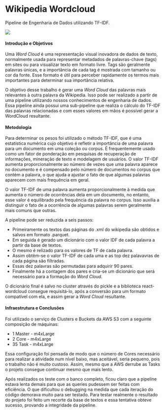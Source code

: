 # **Wikipedia Wordcloud**

Pipeline de Engenharia de Dados utilizando TF-IDF.

![](https://upload.wikimedia.org/wikipedia/commons/8/8a/V_wordcloud_skill.png)

#### Introdução e Objetivos

Uma _Word Cloud_ é uma representação visual inovadora de dados de texto, normalmente usada para representar metadados de palavras-chave (tags) em sites ou para visualizar texto em formato livre. Tags são geralmente palavras únicas, e a importância de cada tag é mostrada com tamanho ou cor da fonte. Esse formato é útil para perceber rapidamente os termos mais importantes para determinar sua importância relativa. 

O objetivo desse trabalho é gerar uma _Word Cloud_ das palavras mais relevantes à outra palavra da Wikipedia. Isso pode ser realizado a partir de uma pipeline utilizando nossos conhecimentos de engenharia de dados. Essa pipeline ainda possui uma sub-pipeline que realiza o cálculo do TF-IDF das palavras relacionadas e com esses valores em mãos é possível gerar a WordCloud resultante.

#### Metodologia

Para determinar os pesos foi utilizado o método TF-IDF, que é uma estatística numérica cujo objetivo é refletir a importância de uma palavra para um documento em uma coleção ou corpus. É frequentemente usado como um fator de ponderação em pesquisas de recuperação de informações, mineração de texto e modelagem de usuários. O valor TF-IDF aumenta proporcionalmente ao número de vezes que uma palavra aparece no documento e é compensado pelo número de documentos no corpus que contém a palavra, o que ajuda a ajustar o fato de que algumas palavras aparecem com mais frequência em geral.

O valor TF-IDF de uma palavra aumenta proporcionalmente à medida que aumenta o número de ocorrências dela em um documento, no entanto, esse valor é equilibrado pela frequência da palavra no corpus. Isso auxilia a distinguir o fato de a ocorrência de algumas palavras serem geralmente mais comuns que outras.

A pipeline pode ser reduzida a seis passos:

* Primeiramente os textos das páginas do .xml do wikipedia são obtidos e salvos em formato .parquet.
* Em seguida é gerado um dicionário com o valor IDF de cada palavra a partir da base de textos.
* O mesmo é relizado para os valores de TF de cada palavra.
* Assim obtêm-se o valor TF-IDF de cada uma e as top dez palavavras de cada página são filtradas.
* Essas dez palavras são permutadas para adquirir 90 pares.
* Finalmente há a contagem dos pares e cria-se um dicionário que será necessário para a formação do _Word Cloud_.

O dicionário final é salvo no cluster através do pickle e a biblioteca react-wordcloud consegue requisitá-lo, após a conversão para um formato compatível com ela, e assim gerar a _Word Cloud_ resultante.

#### Infraestrutura e Conclusões

Foi utilizado o serviço de Clusters e Buckets da AWS S3 com a seguinte composição de máquinas:

* 1 Master - m4xLarge
* 2 Core - m4xLarge
* 35 Task - m4xLarge

Essa configuração foi pensada de modo que o número de Cores necessário para realizar a atividade num nível baixo, mas aceitável, seria pequeno, pois o trabalho não é muito custoso. Assim, mesmo que a AWS derrube as Tasks o projeto consegue continuar mesmo que mais lento.

Após realizados os teste com o banco completo, ficou claro que a pipeline estava lenta demais para que as queries pudessem ser feitas com eficiência. O que dificultou o debugging na medida que cada iteração do código demorava muito para ser testado. Para testar realmente o resultado do projeto foi feito um recorte da base de textos e essa tentativa obteve sucesso, provando a integridade da pipeline.
